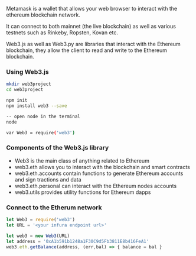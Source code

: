 Metamask is a wallet that allows your web browser to interact with the ethereum
blockchain network.

It can connect to both mainnet (the live blockchain) as well as various testnets
such as Rinkeby, Ropsten, Kovan etc.

Web3.js as well as Web3.py are libraries that interact with the Ethereum
blockchain, they allow the client to read and write to the Ethereum blockchain.

### Using Web3.js

```bash
mkdir web3project
cd web3project

npm init
npm install web3 --save

-- open node in the terminal
node

var Web3 = require('web3')
```

### Components of the Web3.js library

* Web3 is the main class of anything related to Ethereum
* web3.eth allows you to interact with the blockchain and smart contracts
* web3.eth.accounts contain functions to generate Ethereum accounts and sign
tractions and data
* web3.eth.personal can interact with the Ethereum nodes accounts
* web3.utils provides utility functions for Ethereum dapps 

### Connect to the Etherum network

```javascript
let Web3 = require('web3')
let URL = '<your infura endpoint url>'

let web3 = new Web3(URL)
let address = '0xA1b591b1248a1F30C9d5Fb3811E8b416FeA1'
web3.eth.getBalance(address, (err,bal) => { balance = bal }
```

